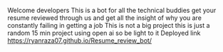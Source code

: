 Welcome developers 
This is a bot for all the technical buddies get your resume reviewed through us and get all the insight of why you are constantly failing in getting a job 
This is not a big project this is  just a random 15 min project using open ai so be light to it 
Deployed link https://ryanraza07.github.io/Resume_review_bot/
